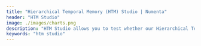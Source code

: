 ```yaml
---
title: "Hierarchical Temporal Memory (HTM) Studio | Numenta"
header: "HTM Studio"
image: ./images/charts.png
description: "HTM Studio allows you to test whether our Hierarchical Temporal Memory (HTM) algorithms will find anomalies in your data. With just one click, you can uncover anomalies other techniques cannot find in your numeric, time-series data, in minutes."
keywords: "htm studio"
---
```

